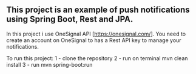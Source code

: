 ## This project is an example of push notifications using Spring Boot, Rest and JPA.

In this project i use OneSignal API [https://onesignal.com/].
You need to create an account on OneSignal to has a Rest API key
to manage your notifications.

To run this project: 
        1 - clone the repository
        2 - run on terminal mvn clean install
        3 - run mvn spring-boot:run
